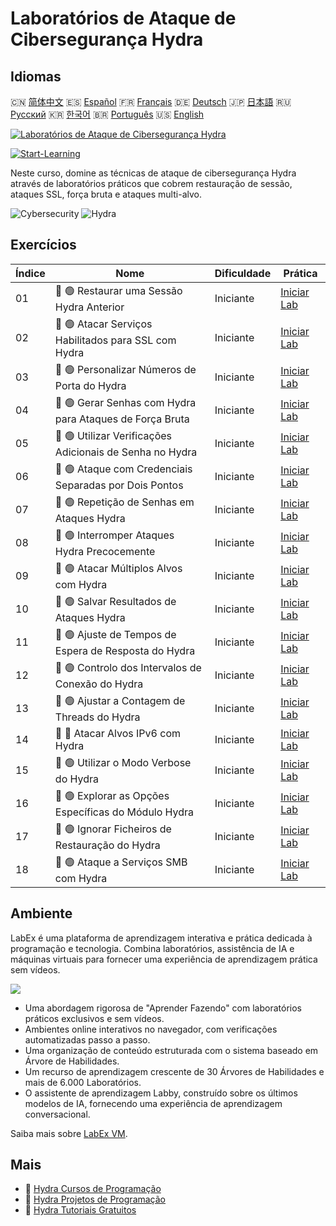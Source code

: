# Laboratórios de Ataque de Cibersegurança Hydra

## Idiomas

🇨🇳 [简体中文](README_zh.md) 🇪🇸 [Español](README_es.md) 🇫🇷 [Français](README_fr.md) 🇩🇪 [Deutsch](README_de.md) 🇯🇵 [日本語](README_ja.md) 🇷🇺 [Русский](README_ru.md) 🇰🇷 [한국어](README_ko.md) 🇧🇷 [Português](README_pt.md) 🇺🇸 [English](README.md) 

[![Laboratórios de Ataque de Cibersegurança Hydra](https://cover-creator.labex.io/hydra-cybersecurity-attack-labs.png?lang=pt)](https://labex.io/pt/courses/hydra-cybersecurity-attack-labs)

[![Start-Learning](https://img.shields.io/badge/Start-Learning-whitesmoke?style=for-the-badge)](https://labex.io/pt/courses/hydra-cybersecurity-attack-labs)

Neste curso, domine as técnicas de ataque de cibersegurança Hydra através de laboratórios práticos que cobrem restauração de sessão, ataques SSL, força bruta e ataques multi-alvo.

![Cybersecurity](https://img.shields.io/badge/Cybersecurity-whitesmoke?style=for-the-badge&logo=cybersecurity)
![Hydra](https://img.shields.io/badge/Hydra-whitesmoke?style=for-the-badge&logo=hydra)


## Exercícios

|   Índice | Nome                                                     | Dificuldade   | Prática                                                                                                                        |
|----------|----------------------------------------------------------|---------------|--------------------------------------------------------------------------------------------------------------------------------|
|       01 | 📖 🟢 Restaurar uma Sessão Hydra Anterior                | Iniciante     | <a target='_blank' href='https://labex.io/pt/tutorials/hydra-restore-a-previous-hydra-session-550772'>Iniciar Lab</a>          |
|       02 | 📖 🟢 Atacar Serviços Habilitados para SSL com Hydra     | Iniciante     | <a target='_blank' href='https://labex.io/pt/tutorials/hydra-attack-ssl-enabled-services-with-hydra-550762'>Iniciar Lab</a>    |
|       03 | 📖 🟢 Personalizar Números de Porta do Hydra             | Iniciante     | <a target='_blank' href='https://labex.io/pt/tutorials/hydra-customize-hydra-port-numbers-550765'>Iniciar Lab</a>              |
|       04 | 📖 🟢 Gerar Senhas com Hydra para Ataques de Força Bruta | Iniciante     | <a target='_blank' href='https://labex.io/pt/tutorials/hydra-generate-passwords-with-hydra-brute-force-550769'>Iniciar Lab</a> |
|       05 | 📖 🟢 Utilizar Verificações Adicionais de Senha no Hydra | Iniciante     | <a target='_blank' href='https://labex.io/pt/tutorials/hydra-use-additional-hydra-password-checks-550776'>Iniciar Lab</a>      |
|       06 | 📖 🟢 Ataque com Credenciais Separadas por Dois Pontos   | Iniciante     | <a target='_blank' href='https://labex.io/pt/tutorials/hydra-attack-with-colon-separated-credentials-550763'>Iniciar Lab</a>   |
|       07 | 📖 🟢 Repetição de Senhas em Ataques Hydra               | Iniciante     | <a target='_blank' href='https://labex.io/pt/tutorials/hydra-loop-passwords-in-hydra-attacks-550771'>Iniciar Lab</a>           |
|       08 | 📖 🟢 Interromper Ataques Hydra Precocemente             | Iniciante     | <a target='_blank' href='https://labex.io/pt/tutorials/hydra-stop-hydra-attacks-early-550774'>Iniciar Lab</a>                  |
|       09 | 📖 🟢 Atacar Múltiplos Alvos com Hydra                   | Iniciante     | <a target='_blank' href='https://labex.io/pt/tutorials/hydra-attack-multiple-targets-with-hydra-550760'>Iniciar Lab</a>        |
|       10 | 📖 🟢 Salvar Resultados de Ataques Hydra                 | Iniciante     | <a target='_blank' href='https://labex.io/pt/tutorials/hydra-save-hydra-attack-results-550773'>Iniciar Lab</a>                 |
|       11 | 📖 🟢 Ajuste de Tempos de Espera de Resposta do Hydra    | Iniciante     | <a target='_blank' href='https://labex.io/pt/tutorials/hydra-fine-tune-hydra-response-wait-times-550768'>Iniciar Lab</a>       |
|       12 | 📖 🟢 Controlo dos Intervalos de Conexão do Hydra        | Iniciante     | <a target='_blank' href='https://labex.io/pt/tutorials/hydra-control-hydra-connection-intervals-550764'>Iniciar Lab</a>        |
|       13 | 📖 🟢 Ajustar a Contagem de Threads do Hydra             | Iniciante     | <a target='_blank' href='https://labex.io/pt/tutorials/hydra-adjust-hydra-thread-counts-550758'>Iniciar Lab</a>                |
|       14 | 📖 🔵 Atacar Alvos IPv6 com Hydra                        | Iniciante     | <a target='_blank' href='https://labex.io/pt/tutorials/hydra-attack-ipv6-targets-with-hydra-550759'>Iniciar Lab</a>            |
|       15 | 📖 🟢 Utilizar o Modo Verbose do Hydra                   | Iniciante     | <a target='_blank' href='https://labex.io/pt/tutorials/hydra-use-hydra-verbose-mode-550777'>Iniciar Lab</a>                    |
|       16 | 📖 🟢 Explorar as Opções Específicas do Módulo Hydra     | Iniciante     | <a target='_blank' href='https://labex.io/pt/tutorials/hydra-explore-hydra-module-specific-options-550767'>Iniciar Lab</a>     |
|       17 | 📖 🟢 Ignorar Ficheiros de Restauração do Hydra          | Iniciante     | <a target='_blank' href='https://labex.io/pt/tutorials/hydra-ignore-hydra-restore-files-550770'>Iniciar Lab</a>                |
|       18 | 📖 🟢 Ataque a Serviços SMB com Hydra                    | Iniciante     | <a target='_blank' href='https://labex.io/pt/tutorials/hydra-attack-smb-services-with-hydra-550761'>Iniciar Lab</a>            |

## Ambiente

LabEx é uma plataforma de aprendizagem interativa e prática dedicada à programação e tecnologia. Combina laboratórios, assistência de IA e máquinas virtuais para fornecer uma experiência de aprendizagem prática sem vídeos.

![](https://tutorial-screenshot.getvm.io/images/vm-1725247253.png)

- Uma abordagem rigorosa de "Aprender Fazendo" com laboratórios práticos exclusivos e sem vídeos.
- Ambientes online interativos no navegador, com verificações automatizadas passo a passo.
- Uma organização de conteúdo estruturada com o sistema baseado em Árvore de Habilidades.
- Um recurso de aprendizagem crescente de 30 Árvores de Habilidades e mais de 6.000 Laboratórios.
- O assistente de aprendizagem Labby, construído sobre os últimos modelos de IA, fornecendo uma experiência de aprendizagem conversacional.

Saiba mais sobre [LabEx VM](https://support.labex.io/using-labex/virtual-machine).

## Mais

- 🔗 [Hydra Cursos de Programação](https://github.com/labex-labs/awesome-programming-courses)
- 🔗 [Hydra Projetos de Programação](https://github.com/labex-labs/awesome-programming-projects)
- 🔗 [Hydra Tutoriais Gratuitos](https://github.com/labex-labs/hydra-free-tutorials)

